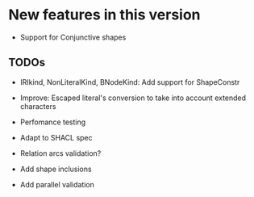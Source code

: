 New features in this version
============================

- Support for Conjunctive shapes 


 TODOs
------

-   IRIkind, NonLiteralKind, BNodeKind: Add support for ShapeConstr 

- 	Improve: Escaped literal's conversion to take into account extended characters
   
-   Perfomance testing

-   Adapt to SHACL spec

-   Relation arcs validation?

-   Add shape inclusions

-   Add parallel validation


